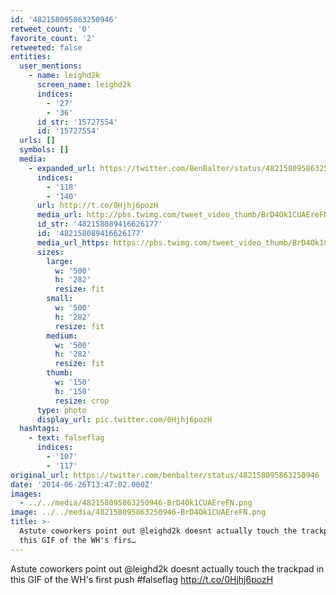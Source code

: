 ```yaml
---
id: '482158095863250946'
retweet_count: '0'
favorite_count: '2'
retweeted: false
entities:
  user_mentions:
    - name: leighd2k
      screen_name: leighd2k
      indices:
        - '27'
        - '36'
      id_str: '15727554'
      id: '15727554'
  urls: []
  symbols: []
  media:
    - expanded_url: https://twitter.com/BenBalter/status/482158095863250946/photo/1
      indices:
        - '118'
        - '140'
      url: http://t.co/0Hjhj6pozH
      media_url: http://pbs.twimg.com/tweet_video_thumb/BrD4Ok1CUAEreFN.png
      id_str: '482158089416626177'
      id: '482158089416626177'
      media_url_https: https://pbs.twimg.com/tweet_video_thumb/BrD4Ok1CUAEreFN.png
      sizes:
        large:
          w: '500'
          h: '282'
          resize: fit
        small:
          w: '500'
          h: '282'
          resize: fit
        medium:
          w: '500'
          h: '282'
          resize: fit
        thumb:
          w: '150'
          h: '150'
          resize: crop
      type: photo
      display_url: pic.twitter.com/0Hjhj6pozH
  hashtags:
    - text: falseflag
      indices:
        - '107'
        - '117'
original_url: https://twitter.com/benbalter/status/482158095863250946
date: '2014-06-26T13:47:02.000Z'
images:
  - ../../media/482158095863250946-BrD4Ok1CUAEreFN.png
image: ../../media/482158095863250946-BrD4Ok1CUAEreFN.png
title: >-
  Astute coworkers point out @leighd2k doesnt actually touch the trackpad in
  this GIF of the WH's firs…
---
```


Astute coworkers point out @leighd2k doesnt actually touch the trackpad in this GIF of the WH's first push #falseflag http://t.co/0Hjhj6pozH